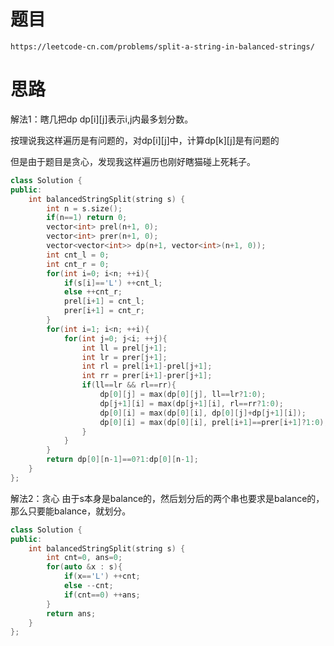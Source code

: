 # 题目
`https://leetcode-cn.com/problems/split-a-string-in-balanced-strings/`


# 思路
解法1：瞎几把dp
dp[i][j]表示i,j内最多划分数。

按理说我这样遍历是有问题的，对dp[i][j]中，计算dp[k][j]是有问题的

但是由于题目是贪心，发现我这样遍历也刚好瞎猫碰上死耗子。


```cpp
class Solution {
public:
    int balancedStringSplit(string s) {
        int n = s.size();
        if(n==1) return 0;
        vector<int> prel(n+1, 0);
        vector<int> prer(n+1, 0);
        vector<vector<int>> dp(n+1, vector<int>(n+1, 0));
        int cnt_l = 0;
        int cnt_r = 0;
        for(int i=0; i<n; ++i){
            if(s[i]=='L') ++cnt_l;
            else ++cnt_r;
            prel[i+1] = cnt_l;
            prer[i+1] = cnt_r;
        }
        for(int i=1; i<n; ++i){
            for(int j=0; j<i; ++j){   
                int ll = prel[j+1];
                int lr = prer[j+1];
                int rl = prel[i+1]-prel[j+1];
                int rr = prer[i+1]-prer[j+1];
                if(ll==lr && rl==rr){
                    dp[0][j] = max(dp[0][j], ll==lr?1:0);
                    dp[j+1][i] = max(dp[j+1][i], rl==rr?1:0);
                    dp[0][i] = max(dp[0][i], dp[0][j]+dp[j+1][i]);
                    dp[0][i] = max(dp[0][i], prel[i+1]==prer[i+1]?1:0);
                }
            }
        }
        return dp[0][n-1]==0?1:dp[0][n-1];
    }
};
```

解法2：贪心
由于s本身是balance的，然后划分后的两个串也要求是balance的，那么只要能balance，就划分。
```cpp
class Solution {
public:
    int balancedStringSplit(string s) {
        int cnt=0, ans=0;
        for(auto &x : s){
            if(x=='L') ++cnt;
            else --cnt;
            if(cnt==0) ++ans;
        }
        return ans;
    }
};
```